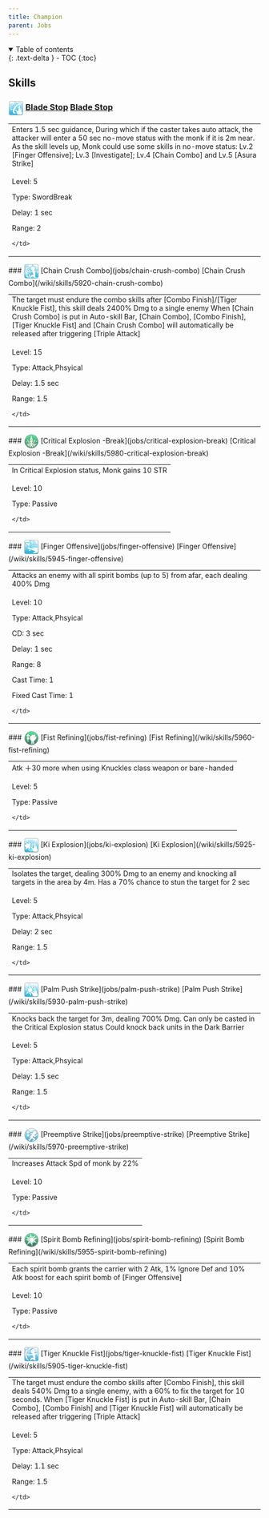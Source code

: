 ```yaml
---
title: Champion 
parent: Jobs
---
```


<details open markdown="block">
<summary>
  Table of contents
</summary>
{: .text-delta }
- TOC
{:toc}
</details>

## Skills

### <img src="/assets/images/skills/skill_320001.png" width="30" height="30" style="vertical-align: middle"> [Blade Stop](jobs/blade-stop) [Blade Stop](/wiki/skills/5935-blade-stop)
<table>
<tbody>
  <tr>
    <td>Enters 1.5 sec guidance, During which if the caster takes auto attack, the attacker will enter a 50 sec no-move status with the monk if it is 2m near. As the skill levels up, Monk could use some skills in no-move status: Lv.2 [Finger Offensive]; Lv.3 [Investigate]; Lv.4 [Chain Combo] and Lv.5 [Asura Strike]</td>
  </tr>
  <tr>
    <td>
              <p class="label label-yellow fs-1">Level: 5</p>
              <p class="label label-yellow fs-1">Type: SwordBreak</p>
              <p class="label label-yellow fs-1">Delay: 1 sec</p>
              <p class="label label-yellow fs-1">Range: 2</p>
      
    </td>
  </tr>
</tbody>
</table>
### <img src="/assets/images/skills/skill_317001.png" width="30" height="30" style="vertical-align: middle"> [Chain Crush Combo](jobs/chain-crush-combo) [Chain Crush Combo](/wiki/skills/5920-chain-crush-combo)
<table>
<tbody>
  <tr>
    <td>The target must endure the combo skills after [Combo Finish]/[Tiger Knuckle Fist], this skill deals 2400% Dmg to a single enemy
When [Chain Crush Combo] is put in Auto-skill Bar, [Chain Combo], [Combo Finish], [Tiger Knuckle Fist] and [Chain Crush Combo] will automatically be released after triggering [Triple Attack]</td>
  </tr>
  <tr>
    <td>
              <p class="label label-yellow fs-1">Level: 15</p>
              <p class="label label-yellow fs-1">Type: Attack,Phsyical</p>
              <p class="label label-yellow fs-1">Delay: 1.5 sec</p>
              <p class="label label-yellow fs-1">Range: 1.5</p>
      
    </td>
  </tr>
</tbody>
</table>
### <img src="/assets/images/skills/skill_325001.png" width="30" height="30" style="vertical-align: middle"> [Critical Explosion -Break](jobs/critical-explosion-break) [Critical Explosion -Break](/wiki/skills/5980-critical-explosion-break)
<table>
<tbody>
  <tr>
    <td>In Critical Explosion status, Monk gains 10 STR</td>
  </tr>
  <tr>
    <td>
              <p class="label label-yellow fs-1">Level: 10</p>
              <p class="label label-yellow fs-1">Type: Passive</p>
      
    </td>
  </tr>
</tbody>
</table>
### <img src="/assets/images/skills/skill_321001.png" width="30" height="30" style="vertical-align: middle"> [Finger Offensive](jobs/finger-offensive) [Finger Offensive](/wiki/skills/5945-finger-offensive)
<table>
<tbody>
  <tr>
    <td>Attacks an enemy with all spirit bombs (up to 5) from afar, each dealing 400% Dmg</td>
  </tr>
  <tr>
    <td>
              <p class="label label-yellow fs-1">Level: 10</p>
              <p class="label label-yellow fs-1">Type: Attack,Phsyical</p>
              <p class="label label-yellow fs-1">CD: 3 sec</p>
              <p class="label label-yellow fs-1">Delay: 1 sec</p>
              <p class="label label-yellow fs-1">Range: 8</p>
              <p class="label label-yellow fs-1">Cast Time: 1</p>
              <p class="label label-yellow fs-1">Fixed Cast Time: 1</p>
      
    </td>
  </tr>
</tbody>
</table>
### <img src="/assets/images/skills/skill_323001.png" width="30" height="30" style="vertical-align: middle"> [Fist Refining](jobs/fist-refining) [Fist Refining](/wiki/skills/5960-fist-refining)
<table>
<tbody>
  <tr>
    <td>Atk ＋30 more when using Knuckles class weapon or bare-handed</td>
  </tr>
  <tr>
    <td>
              <p class="label label-yellow fs-1">Level: 5</p>
              <p class="label label-yellow fs-1">Type: Passive</p>
      
    </td>
  </tr>
</tbody>
</table>
### <img src="/assets/images/skills/skill_318001.png" width="30" height="30" style="vertical-align: middle"> [Ki Explosion](jobs/ki-explosion) [Ki Explosion](/wiki/skills/5925-ki-explosion)
<table>
<tbody>
  <tr>
    <td>Isolates the target, dealing 300% Dmg to an enemy and knocking all targets in the area by 4m. Has a 70% chance to stun the target for 2 sec</td>
  </tr>
  <tr>
    <td>
              <p class="label label-yellow fs-1">Level: 5</p>
              <p class="label label-yellow fs-1">Type: Attack,Phsyical</p>
              <p class="label label-yellow fs-1">Delay: 2 sec</p>
              <p class="label label-yellow fs-1">Range: 1.5</p>
      
    </td>
  </tr>
</tbody>
</table>
### <img src="/assets/images/skills/skill_319001.png" width="30" height="30" style="vertical-align: middle"> [Palm Push Strike](jobs/palm-push-strike) [Palm Push Strike](/wiki/skills/5930-palm-push-strike)
<table>
<tbody>
  <tr>
    <td>Knocks back the target for 3m, dealing 700% Dmg. Can only be casted in the Critical Explosion status Could knock back units in the Dark Barrier</td>
  </tr>
  <tr>
    <td>
              <p class="label label-yellow fs-1">Level: 5</p>
              <p class="label label-yellow fs-1">Type: Attack,Phsyical</p>
              <p class="label label-yellow fs-1">Delay: 1.5 sec</p>
              <p class="label label-yellow fs-1">Range: 1.5</p>
      
    </td>
  </tr>
</tbody>
</table>
### <img src="/assets/images/skills/skill_324001.png" width="30" height="30" style="vertical-align: middle"> [Preemptive Strike](jobs/preemptive-strike) [Preemptive Strike](/wiki/skills/5970-preemptive-strike)
<table>
<tbody>
  <tr>
    <td>Increases Attack Spd of monk by 22%</td>
  </tr>
  <tr>
    <td>
              <p class="label label-yellow fs-1">Level: 10</p>
              <p class="label label-yellow fs-1">Type: Passive</p>
      
    </td>
  </tr>
</tbody>
</table>
### <img src="/assets/images/skills/skill_322001.png" width="30" height="30" style="vertical-align: middle"> [Spirit Bomb Refining](jobs/spirit-bomb-refining) [Spirit Bomb Refining](/wiki/skills/5955-spirit-bomb-refining)
<table>
<tbody>
  <tr>
    <td>Each spirit bomb grants the carrier with 2 Atk, 1% Ignore Def and 10% Atk boost for each spirit bomb of [Finger Offensive]</td>
  </tr>
  <tr>
    <td>
              <p class="label label-yellow fs-1">Level: 10</p>
              <p class="label label-yellow fs-1">Type: Passive</p>
      
    </td>
  </tr>
</tbody>
</table>
### <img src="/assets/images/skills/skill_316001.png" width="30" height="30" style="vertical-align: middle"> [Tiger Knuckle Fist](jobs/tiger-knuckle-fist) [Tiger Knuckle Fist](/wiki/skills/5905-tiger-knuckle-fist)
<table>
<tbody>
  <tr>
    <td>The target must endure the combo skills after [Combo Finish], this skill deals 540% Dmg to a single enemy, with a 60% to fix the target for 10 seconds.
When [Tiger Knuckle Fist] is put in Auto-skill Bar, [Chain Combo], [Combo Finish] and [Tiger Knuckle Fist] will automatically be released after triggering [Triple Attack]</td>
  </tr>
  <tr>
    <td>
              <p class="label label-yellow fs-1">Level: 5</p>
              <p class="label label-yellow fs-1">Type: Attack,Phsyical</p>
              <p class="label label-yellow fs-1">Delay: 1.1 sec</p>
              <p class="label label-yellow fs-1">Range: 1.5</p>
      
    </td>
  </tr>
</tbody>
</table>

